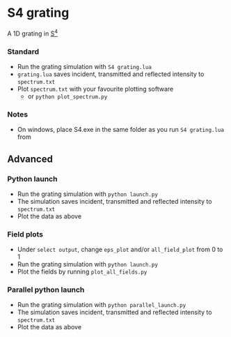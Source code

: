 # S4 grating

A 1D grating in [S<sup>4</sup>](https://web.stanford.edu/group/fan/S4/)

### Standard
* Run the grating simulation with `S4 grating.lua`
* `grating.lua` saves incident, transmitted and reflected intensity to `spectrum.txt`
* Plot `spectrum.txt` with your favourite plotting software 
    * or `python plot_spectrum.py`

### Notes
* On windows, place S4.exe in the same folder as you run `S4 grating.lua` from

## Advanced

### Python launch
* Run the grating simulation with `python launch.py`
* The simulation saves incident, transmitted and reflected intensity to `spectrum.txt`
* Plot the data as above

### Field plots
* Under `select output`, change `eps_plot` and/or `all_field_plot` from 0 to 1
* Run the grating simulation with `python launch.py`
* Plot the fields by running `plot_all_fields.py`

### Parallel python launch
* Run the grating simulation with `python parallel_launch.py`
* The simulation saves incident, transmitted and reflected intensity to `spectrum.txt`
* Plot the data as above

